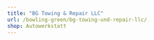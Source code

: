 ```yaml
---
title: "BG Towing & Repair LLC"
url: /bowling-green/bg-towing-und-repair-llc/
shop: Autowerkstatt
---
```

